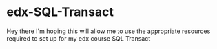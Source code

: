 # edx-SQL-Transact
Hey there I'm hoping this will allow me to use the appropriate resources required to set up for my edx course SQL Transact
